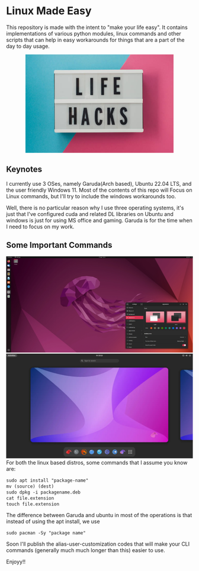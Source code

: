 # Linux Made Easy
This repository is made with the intent to "make your life easy". It contains implementations of various python modules, linux commands and other scripts that can help in easy workarounds for things that are a part of the day to day usage.




<p align="center">
  <img src="/assets/first.jpg" width="400"/>

</p>


## Keynotes
I currently use 3 OSes, namely Garuda(Arch based), Ubuntu 22.04 LTS, and the user friendly Windows 11. Most of the contents of this repo will Focus on Linux commands, but I'll try to include the windows workarounds too.

Well, there is no particular reason why I use three operating systems, it's just that I've configured cuda and related DL libraries on Ubuntu and windows is just for using MS office and gaming. Garuda is for the time when I need to focus on my work.
## Some Important Commands
![ubuntu](/assets/ubuntu.webp)![garuda](/assets/garuda.webp)
 For both the linux based distros, some commands that I assume you know are:
``` code
sudo apt install "package-name"
mv (source) (dest)
sudo dpkg -i packagename.deb
cat file.extension
touch file.extension

```
The difference between Garuda and ubuntu in most of the operations is that instead of using the apt install, we use 
``` console
sudo pacman -Sy "package name"
```

Soon I'll publish the alias-user-customization codes that will make your CLI commands (generally much much longer than this) easier to use.







Enjoyy!!
